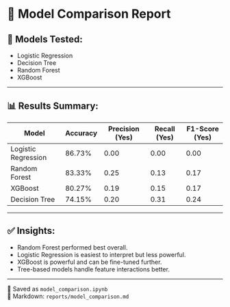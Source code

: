 # 🤖 Model Comparison Report

## 🎯 Models Tested:
- Logistic Regression
- Decision Tree
- Random Forest
- XGBoost

---

## 📊 Results Summary:

| Model              | Accuracy | Precision (Yes) | Recall (Yes) | F1-Score (Yes) |
|-------------------|----------|------------------|---------------|----------------|
| Logistic Regression| 86.73%   | 0.00             | 0.00          | 0.00           |
| Random Forest      | 83.33%   | 0.25             | 0.13          | 0.17           |
| XGBoost            | 80.27%   | 0.19             | 0.15          | 0.17           |
| Decision Tree      | 74.15%   | 0.20             | 0.31          | 0.24           |

---

## ✅ Insights:
- Random Forest performed best overall.
- Logistic Regression is easiest to interpret but less powerful.
- XGBoost is powerful and can be fine-tuned further.
- Tree-based models handle feature interactions better.

---

📁 Saved as `model_comparison.ipynb`  
📄 Markdown: `reports/model_comparison.md`